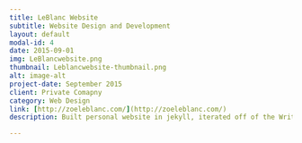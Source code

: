 ```yaml
---
title: LeBlanc Website
subtitle: Website Design and Development
layout: default
modal-id: 4
date: 2015-09-01
img: LeBlancwebsite.png
thumbnail: Leblancwebsite-thumbnail.png
alt: image-alt
project-date: September 2015
client: Private Comapny
category: Web Design
link: [http://zoeleblanc.com/](http://zoeleblanc.com/)
description: Built personal website in jekyll, iterated off of the Writer theme but added substantial personalization. 

---
```

